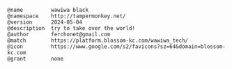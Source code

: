     @name         wawiwa black
    @namespace    http://tampermonkey.net/
    @version      2024-05-04
    @description  try to take over the world!
    @author       ferchonet@gmail.com
    @match        https://platform.blossom-kc.com/wawiwa_tech/
    @icon         https://www.google.com/s2/favicons?sz=64&domain=blossom-kc.com
    @grant        none
    
